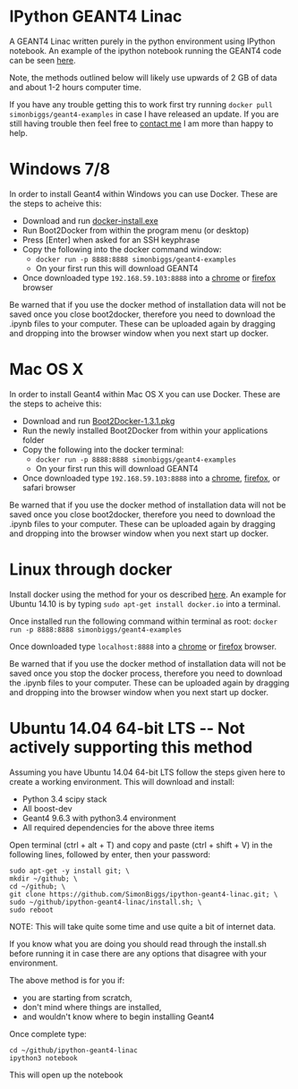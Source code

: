 IPython GEANT4 Linac
====================

A GEANT4 Linac written purely in the python environment using IPython notebook. An example of the ipython notebook running the GEANT4 code can be seen [here](http://nbviewer.ipython.org/github/SimonBiggs/ipython-geant4-linac/blob/master/main.ipynb). 

Note, the methods outlined below will likely use upwards of 2 GB of data and about 1-2 hours computer time.

If you have any trouble getting this to work first try running `docker pull simonbiggs/geant4-examples` in case I have released an update. If you are still having trouble then feel free to [contact me](mailto:mail@simonbiggs.net) I am more than happy to help.

Windows 7/8
===========
In order to install Geant4 within Windows you can use Docker. These are the steps to acheive this:

 * Download and run [docker-install.exe](https://github.com/boot2docker/windows-installer/releases/download/v1.3.1/docker-install.exe)
 * Run Boot2Docker from within the program menu (or desktop)
 * Press [Enter] when asked for an SSH keyphrase
 * Copy the following into the docker command window:
   * `docker run -p 8888:8888 simonbiggs/geant4-examples`
   * On your first run this will download GEANT4
 * Once downloaded type `192.168.59.103:8888` into a [chrome](https://www.google.com/chrome/browser/) or [firefox](https://www.mozilla.org/firefox/new/) browser
 
Be warned that if you use the docker method of installation data will not be saved once you close boot2docker, therefore you need to download the .ipynb files to your computer. These can be uploaded again by dragging and dropping into the browser window when you next start up docker.

Mac OS X
=======
In order to install Geant4 within Mac OS X you can use Docker. These are the steps to acheive this:

 * Download and run [Boot2Docker-1.3.1.pkg](https://github.com/boot2docker/osx-installer/releases/download/v1.3.1/Boot2Docker-1.3.1.pkg)
 * Run the newly installed Boot2Docker from within your applications folder
 * Copy the following into the docker terminal:
   * `docker run -p 8888:8888 simonbiggs/geant4-examples`
   * On your first run this will download GEANT4
 * Once downloaded type `192.168.59.103:8888` into a [chrome](https://www.google.com/chrome/browser/), [firefox](https://www.mozilla.org/firefox/new/), or safari browser

Be warned that if you use the docker method of installation data will not be saved once you close boot2docker, therefore you need to download the .ipynb files to your computer. These can be uploaded again by dragging and dropping into the browser window when you next start up docker.


Linux through docker
====================
Install docker using the method for your os described [here](https://docs.docker.com/installation/). An example for Ubuntu 14.10 is by typing `sudo apt-get install docker.io` into a terminal.

Once installed run the following command within terminal as root:
`docker run -p 8888:8888 simonbiggs/geant4-examples`

Once downloaded type `localhost:8888` into a [chrome](https://www.google.com/chrome/browser/) or [firefox](https://www.mozilla.org/firefox/new/) browser.

Be warned that if you use the docker method of installation data will not be saved once you stop the docker process, therefore you need to download the .ipynb files to your computer. These can be uploaded again by dragging and dropping into the browser window when you next start up docker.




Ubuntu 14.04 64-bit LTS -- Not actively supporting this method
==============================================================

Assuming you have Ubuntu 14.04 64-bit LTS follow the steps given here to create a working environment. This will download and install:

 * Python 3.4 scipy stack
 * All boost-dev
 * Geant4 9.6.3 with python3.4 environment
 * All required dependencies for the above three items

Open terminal (ctrl + alt + T) and copy and paste (ctrl + shift + V) in the following lines, followed by enter, then your password:

    sudo apt-get -y install git; \
    mkdir ~/github; \
    cd ~/github; \
    git clone https://github.com/SimonBiggs/ipython-geant4-linac.git; \
    sudo ~/github/ipython-geant4-linac/install.sh; \
    sudo reboot

NOTE: This will take quite some time and use quite a bit of internet data. 

If you know what you are doing you should read through the install.sh before running it in case there are any options that disagree with your environment. 

The above method is for you if:

 * you are starting from scratch, 
 * don't mind where things are installed, 
 * and wouldn't know where to begin installing Geant4 


Once complete type:

    cd ~/github/ipython-geant4-linac
    ipython3 notebook
    
This will open up the notebook
